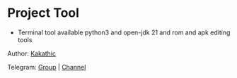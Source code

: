 # Project Tool

+ Terminal tool available python3 and open-jdk 21 and rom and apk editing tools

Author: [Kakathic](https://t.me/kakathic)

Telegram: [Group](https://t.me/tooltree) | [Channel](https://t.me/tool_tree)





